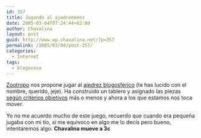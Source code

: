 ```yaml
---
id: 357
title: Jugando al ajedreeeeez
date: 2005-03-04T07:24:44+02:00
author: Chavalina
layout: post
guid: http://www.wp.chavalina.net/?p=357
permalink: /2005/03/04/post-357/
categories:
  - Internet
tags:
  - blogocosa
---
```

<a href="http://zootropo.f2o.org" target="_blank">Zootropo</a> nos propone jugar al <a href="http://zootropo.f2o.org/archivos/2005/03/03/ajedrez-blogosferico-ii/" target="_blank">ajedrez blogosférico</a> (te has lucido con el nombre, querido, jeje). Ha construido un tablero y asignado las piezas <a href="http://zootropo.f2o.org/archivos/2005/02/28/ajedrez-en-la-blogosfera/" target="_blank">seg&uacute;n criterios objetivos</a> más o menos y ahora a los que estamos nos toca mover.

Yo no me acuerdo mucho de este juego, recuerdo que cuando era peque&ntilde;a jugaba con mi tío, si me equivoco en algo me lo decís pero bueno, intentaremos algo: **Chavalina mueve a 3c**